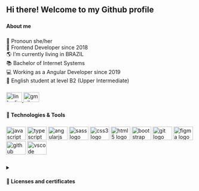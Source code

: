 <h2 align="left">Hi there! Welcome to my Github profile</h2>

###
<h4 align="left">About me</h4>

###
<p align="left">🦄 Pronoun she/her<br>🐣 Frontend Developer since 2018<br>🌎 I’m currently living in BRAZIL<br>📚 Bachelor of Internet Systems<br>💻 Working as a Angular Developer since 2019<br>🌱 English student at level B2 (Upper Intermediate)</p>

###
<div align="left">
  <a href="https://www.linkedin.com/in/amandawerner/" target="_blank">
    <img src="https://raw.githubusercontent.com/maurodesouza/profile-readme-generator/master/src/assets/icons/social/linkedin/default.svg" width="42" height="26" alt="linkedin logo"  />
  </a>
  <a href="amanda.werner.aw@gmail.com" target="_blank">
    <img src="https://raw.githubusercontent.com/maurodesouza/profile-readme-generator/master/src/assets/icons/social/gmail/default.svg" width="42" height="26" alt="gmail logo"  />
  </a>
</div>

###
<h4 align="left">🚀  Technologies & Tools</h4>

###
<div align="left">
  <img src="https://cdn.jsdelivr.net/gh/devicons/devicon/icons/javascript/javascript-original.svg" height="36" width="52" alt="javascript logo"  />
  <img src="https://cdn.jsdelivr.net/gh/devicons/devicon/icons/typescript/typescript-original.svg" height="36" width="52" alt="typescript logo"  />
  <img src="https://cdn.jsdelivr.net/gh/devicons/devicon/icons/angularjs/angularjs-original.svg" height="36" width="52" alt="angularjs logo"  />
  <img src="https://cdn.jsdelivr.net/gh/devicons/devicon/icons/sass/sass-original.svg" height="36" width="52" alt="sass logo"  />
  <img src="https://cdn.jsdelivr.net/gh/devicons/devicon/icons/css3/css3-original.svg" height="36" width="52" alt="css3 logo"  />
  <img src="https://cdn.jsdelivr.net/gh/devicons/devicon/icons/html5/html5-original.svg" height="36" width="52" alt="html5 logo"  />
  <img src="https://cdn.jsdelivr.net/gh/devicons/devicon/icons/bootstrap/bootstrap-original.svg" height="36" width="52" alt="bootstrap logo"  />
  <img src="https://cdn.jsdelivr.net/gh/devicons/devicon/icons/git/git-original.svg" height="36" width="52" alt="git logo"  />
  <img src="https://cdn.jsdelivr.net/gh/devicons/devicon/icons/figma/figma-original.svg" height="36" width="52" alt="figma logo"  />
  <img src="https://cdn.jsdelivr.net/gh/devicons/devicon/icons/github/github-original.svg" height="36" width="52" alt="github logo"  />
  <img src="https://cdn.jsdelivr.net/gh/devicons/devicon/icons/vscode/vscode-original.svg" height="36" width="52" alt="vscode logo"  />
</div>

###

<details>
 <summary> <h4>🌱 Licenses and certificates</h4></summary>

<small><a href="https://www.udemy.com/certificate/UC-ab9c9af3-4786-45b1-92ff-c1a587594193/"> Aprendendo Redux utilizando NGRX com Angular 13+</a></small></br>
<small><a href="https://cursos.alura.com.br/certificate/c5a13278-9d05-4f10-8ec7-6f876497be04"> Angular: avançando com testes automatizados</a></small></br>
<small><a href="https://cursos.alura.com.br/certificate/89a21b60-beea-4ae4-841b-10dd52cfe9d8">Angular: testes automatizados com Jasmine e Karma</a></small></br>
<small><a href="https://www.udemy.com/certificate/UC-a96b8540-a3e6-429a-8c65-f0bbe24c2267/"> Angular Testing Masterclass</a></small></br>
<small><a href="https://cursos.alura.com.br/certificate/d6004bfb-7252-4102-9dc5-b4d63da09c4e">Angular - Boas práticas em arquitetura e formulários</a></small></br>
 <small><a href="https://www.udemy.com/certificate/UC-61564cfa-c4bc-487b-a189-a519366894ef/">Angular - The Complete Guide (2020 Edition)</a></small></br>
 <small><a href="https://www.freecodecamp.org/certification/aawerner/responsive-web-design">Responsive Web Design</a></small></br>
 <small><a href="https://cursos.alura.com.br/certificate/8b2e7e44-c3b3-4759-9888-b0ab4451e492">Acessibilidade Web</a></small></br>
 <small><a href="https://cursos.alura.com.br/certificate/dd5851c9-1768-4133-aeb7-e2638b32b00a">Arquitetura CSS</a></small></br>
 <small><a href="https://cursos.alura.com.br/certificate/9fa840f9-9293-44c2-a467-1e05a6a119be">Angular Fundamentos</a></small></br>
 <small><a href="https://cursos.alura.com.br/user/amanda-werner/course/css-grid-layout/certificate">CSS Grid</a></small></br>
 <small><a href="https://cursos.alura.com.br/user/amanda-werner/course/sass/certificate">Sass e Compass</a></small></br>
<small><a href="https://cursos.alura.com.br/user/amanda-werner/course/sass/certificate">Sass e Compass</a></small></br>
<small><a href="https://cursos.alura.com.br/certificate/amanda-werner/bootstrap-criacao-single-page-responsiva">BOOTSTRAP: Criação de uma Single-Page responsiva</a></small></br>
<small><a href="https://cursos.alura.com.br/certificate/amanda-werner/posicione-elementos-com-flexbox">Flexbox </a></small> </br>
<small><a href="https://cursos.alura.com.br/certificate/amanda-werner/git">Git </a></small> </br>
<small><a href="https://cursos.alura.com.br/user/amanda-werner/course/http-fundamentos/certificate">HTTP</a></small></br>
<small><a href="https://cursos.alura.com.br/user/amanda-werner/course/chrome-devtools/certificate">CHROME DEVTOOLS</a></small></br>
<small><a href="https://cursos.alura.com.br/user/amanda-werner/course/html5-css3-avancando-css/certificate">HTML5 e CSS3 4 </a></small> </br>
<small><a href="https://cursos.alura.com.br/user/amanda-werner/course/html5-css3-formularios-tabelas/certificate">HTML5 e CSS3 3 </a></small> </br>
<small><a href="https://cursos.alura.com.br/certificate/amanda-werner/avancando-html-css">HTML5 e CSS3 2 </a></small> </br>
<small><a href="https://cursos.alura.com.br/certificate/amanda-werner/introducao-html-css">HTML5 e CSS3 1 </a></small> </br>
<small><a href="https://cursos.alura.com.br/user/amanda-werner/course/javascript-programando-na-linguagem-web/certificate">Javascript</a></small></br>
<small><a href="https://cursos.alura.com.br/user/amanda-werner/course/web-design-responsivo/certificate">Web Design Responsivo</a></small></br> 
</details>


